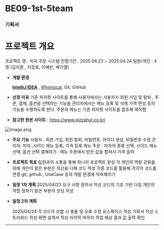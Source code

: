 # BE09-1st-5team
### **기획서**

# 프로젝트 개요
프로젝트 명 : 피자 주문 시스템
진행기간 : 2025.04.23 ~ 2025.04.24
팀원/개인 : 4명 (김지환 , 지정호, 이혜빈, 배기열)

- **개발 환경**
    
    [**IntelliJ IDEA**](https://www.bing.com/ck/a?!&&p=81aa40acbc723f6a3371363ff9d34bad28aa5fb9638b6c396c98dbbab79110c9JmltdHM9MTc0NTM2NjQwMA&ptn=3&ver=2&hsh=4&fclid=027e0edf-0c15-6b71-3427-1b6c0d546a75&psq=%ec%9d%b8%ed%85%94%eb%a6%ac%ec%a0%9c%ec%9d%b4&u=a1aHR0cHM6Ly93d3cuamV0YnJhaW5zLmNvbS9rby1rci9pZGVhL2Rvd25sb2FkLw&ntb=1) , [Whimsical](https://www.bing.com/ck/a?!&&p=a4ea5bfe4957179bdb353d6b03c1c8ad265eb16d21867eef596f66c5e53922b0JmltdHM9MTc0NTM2NjQwMA&ptn=3&ver=2&hsh=4&fclid=027e0edf-0c15-6b71-3427-1b6c0d546a75&psq=%ec%9c%94%ec%a7%80%ec%bb%ac&u=a1aHR0cHM6Ly93aGltc2ljYWwuY29tLw&ntb=1), Git, GitHub
    

- **선정 이유** 
기존 피자헛 사이트를 통해 사용자에서는 사용자가 회원 가입 및 탈퇴 , 주문, 결제, 옵션을 선택하는 기능을 관리자에서는 메뉴 등록 및 삭제 가격 편성 등의 기능을 수행하도록 한다.
주문과 메뉴는 기존 피자헛 사이트를 참조해 제작함

- **참고한 원본 사이트**
: https://www.pizzahut.co.kr/

![image.png](attachment:412850f3-b2e8-4eb2-9047-07024f8cc50a:image.png)

- **주요 기능**
사용자 : 회원 가입, 회원 탈퇴, 비밀번호, 아이디 생성, 비밀번호 수정
관리자: 피자 ,사이드 메뉴 등록, 가격 등록
메뉴 주문 : 피자의 종류 선택, 사이드 메뉴 선택, 옵션 선택
결제하기 : 메뉴 주문에서 받은 값을 합쳐서 가격 출력

- **프로젝트 목표**
팀원과의 소통을 통해 하나의 프로젝트 완성
각 개인의 역량 강화를 위해 개인이 맡은 부분은 최선을 다해 코드 작성
각종 코드를 활용해 각각의 코드를 연결
git, github , UseCase 등의 개발 환경에 익숙해지기

- **일정 1차 계획**
2025/04/23
요구 사항 정의서 작성
코드의 기초 기반 다짐
개인의 역할 정하기
맡은 부분의 코딩 작성

- **일정 2차 계획**
    
    2025/04/24
    각 코드의 조합 시 충돌 및 오류 수정
    유스케이스 작성
    기획서 작성
    스토리보드 작성
    화면 설계서 작성
    마지막 마무리 작업
    예상 결과 값 출력 확인
---
